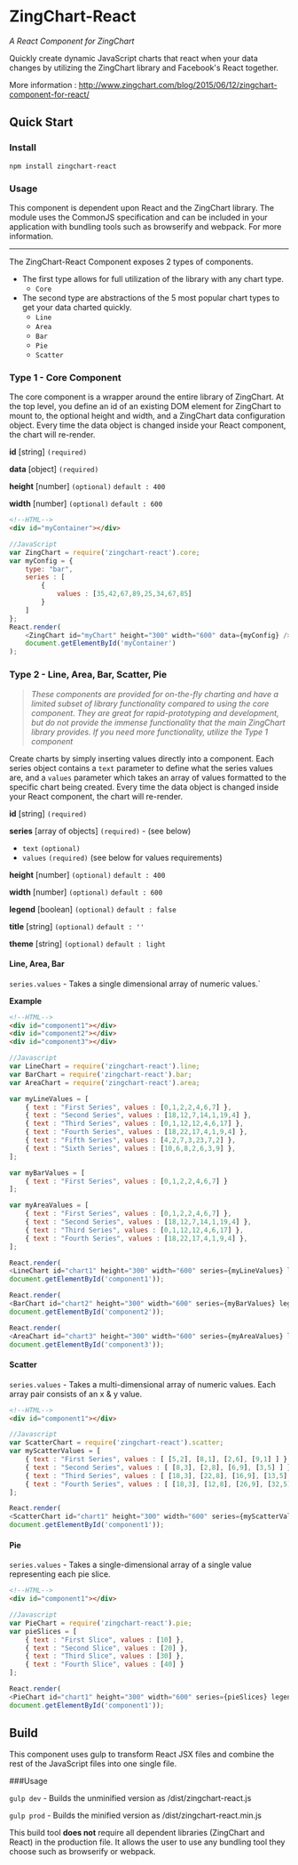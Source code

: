 # ZingChart-React

*A React Component for ZingChart*

Quickly create dynamic JavaScript charts that react when your data changes by utilizing the ZingChart library and Facebook's React together.

More information : http://www.zingchart.com/blog/2015/06/12/zingchart-component-for-react/

## Quick Start

### Install
```
npm install zingchart-react
```

### Usage

This component is dependent upon React and the ZingChart library. The module uses the CommonJS specification and can be included in your application with bundling tools such as browserify and webpack. For more information.

---

The ZingChart-React Component exposes 2 types of components.

* The first type allows for full utilization of the library with any chart type.
	* `Core`
* The second type are abstractions of the 5 most popular chart types to get your data charted quickly.
 	* `Line`
 	* `Area`
 	* `Bar`
 	* `Pie`
 	* `Scatter`


### Type 1 - Core Component
The core component is a wrapper around the entire library of ZingChart. At the top level, you define an id of an existing DOM
element for ZingChart to mount to, the optional height and width, and a ZingChart data configuration object. Every time the data object is changed inside your React component, the chart will re-render.

**id** [string] `(required)`

**data** [object] `(required)`

**height** [number] `(optional)` `default : 400`

**width** [number] `(optional)` `default : 600`


```html
<!--HTML-->
<div id="myContainer"></div>
```

```js
//JavaScript
var ZingChart = require('zingchart-react').core;
var myConfig = {
 	type: "bar",
	series : [
		{
			values : [35,42,67,89,25,34,67,85]
		}
	]
};
React.render(
	<ZingChart id="myChart" height="300" width="600" data={myConfig} />,
	document.getElementById('myContainer')
);
```
### Type 2 - Line, Area, Bar, Scatter, Pie
> *These components are provided for on-the-fly charting and have a limited subset of library functionality compared to using the core component. They are great for rapid-prototyping and development, but do not provide the immense functionality that the main ZingChart library provides. If you need more functionality, utilize the Type 1 component*

Create charts by simply inserting values directly into a component. Each series object contains a `text` parameter to define what the series values are, and a `values` parameter which takes an array of values formatted to the specific chart being created. Every time the data object is changed inside your React component, the chart will re-render.

**id** [string] `(required)`

**series** [array of objects] `(required)`  - (see below)

* `text` `(optional)`
* `values` `(required)` (see below for values requirements)

**height** [number] `(optional)` `default : 400`

**width** [number] `(optional)` `default : 600`

**legend** [boolean] `(optional)` `default : false`

**title** [string] `(optional)` `default : '' `

**theme** [string] `(optional)` `default : light`


#### Line, Area, Bar

`series.values` - Takes a single dimensional array of numeric values.`


**Example**

```html
<!--HTML-->
<div id="component1"></div>
<div id="component2"></div>
<div id="component3"></div>
```

```js
//Javascript
var LineChart = require('zingchart-react').line;
var BarChart = require('zingchart-react').bar;
var AreaChart = require('zingchart-react').area;

var myLineValues = [
    { text : "First Series", values : [0,1,2,2,4,6,7] },
    { text : "Second Series", values : [18,12,7,14,1,19,4] },
    { text : "Third Series", values : [0,1,12,12,4,6,17] },
    { text : "Fourth Series", values : [18,22,17,4,1,9,4] },
    { text : "Fifth Series", values : [4,2,7,3,23,7,2] },
    { text : "Sixth Series", values : [10,6,8,2,6,3,9] },
];

var myBarValues = [
    { text : "First Series", values : [0,1,2,2,4,6,7] }
];

var myAreaValues = [
    { text : "First Series", values : [0,1,2,2,4,6,7] },
    { text : "Second Series", values : [18,12,7,14,1,19,4] },
    { text : "Third Series", values : [0,1,12,12,4,6,17] },
    { text : "Fourth Series", values : [18,22,17,4,1,9,4] },
];

React.render(
<LineChart id="chart1" height="300" width="600" series={myLineValues} legend="true" theme="light" title="Hello Line Chart"/>,
document.getElementById('component1'));

React.render(
<BarChart id="chart2" height="300" width="600" series={myBarValues} legend="true" theme="dark" title="Hello Bar Chart"/>,
document.getElementById('component2'));

React.render(
<AreaChart id="chart3" height="300" width="600" series={myAreaValues} legend="true" theme="slate" title="Hello Area Chart"/>,
document.getElementById('component3'));
```

#### Scatter

`series.values` - Takes a multi-dimensional array of numeric values. Each array pair consists of an x & y value.


```html
<!--HTML-->
<div id="component1"></div>
```

```js
//Javascript
var ScatterChart = require('zingchart-react').scatter;
var myScatterValues = [
    { text : "First Series", values : [ [5,2], [8,1], [2,6], [9,1] ] },
    { text : "Second Series", values : [ [8,3], [2,8], [6,9], [3,5] ] },
    { text : "Third Series", values : [ [18,3], [22,8], [16,9], [13,5] ] },
    { text : "Fourth Series", values : [ [18,3], [12,8], [26,9], [32,5] ] },
];

React.render(
<ScatterChart id="chart1" height="300" width="600" series={myScatterValues} legend="true" theme="light" title="Hello Scatter Chart"/>,
document.getElementById('component1'));
```

#### Pie

`series.values` - Takes a single-dimensional array of a single value representing each pie slice.

```html
<!--HTML-->
<div id="component1"></div>
```

```js
//Javascript
var PieChart = require('zingchart-react').pie;
var pieSlices = [
    { text : "First Slice", values : [10] },
    { text : "Second Slice", values : [20] },
    { text : "Third Slice", values : [30] },
    { text : "Fourth Slice", values : [40] }
];

React.render(
<PieChart id="chart1" height="300" width="600" series={pieSlices} legend="true" theme="light" title="Hello Pie Chart"/>,
document.getElementById('component1'));
```

## Build

This component uses gulp to transform React JSX files and combine the rest of the JavaScript files into one single file.

###Usage

`gulp dev` - Builds the unminified version as /dist/zingchart-react.js

`gulp prod` - Builds the minified version as /dist/zingchart-react.min.js

This build tool **does not** require all dependent libraries (ZingChart and React) in the production file. It allows the user to use any bundling tool they choose such as browserify or webpack.
